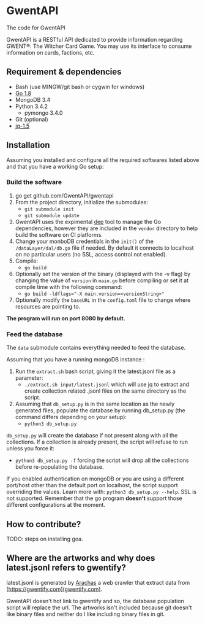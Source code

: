 # GwentAPI
The code for GwentAPI

GwentAPI is a RESTful API dedicated to provide information regarding GWENT®: The Witcher Card Game. You may use its interface to consume information on cards, factions, etc.

## Requirement & dependencies

* Bash (use MINGW/git bash or cygwin for windows)
* [Go 1.8](https://golang.org/dl/)
* MongoDB 3.4
* Python 3.4.2
    * pymongo 3.4.0
* Git (optional)
* [jq-1.5](https://stedolan.github.io/jq/)

## Installation

Assuming you installed and configure all the required softwares listed above and that you have a working Go setup:

### Build the software
1. go get github.com/GwentAPI/gwentapi
2. From the project directory, initialize the submodules:
    * ``git submodule init``
    * ``git submodule update``
3. GwentAPI uses the expimental [dep](https://github.com/golang/dep) tool to manage the Go dependencies, however they are included in the ``vendor`` directory to help build the software on CI platforms.
4. Change your monboDB credentials in the ``init()`` of the ``/dataLayer/dal/db.go`` file if needed. By default it connects to localhost on no particular users (no SSL, access control not enabled).
5. Compile:
    * ``go build``
6. Optionally set the version of the binary (displayed with the -v flag) by changing the value of ``version`` in ``main.go`` before compiling or set it at compile time with the following command:
    * ``go build -ldflags="-X main.version=<versionString>" ``
7. Optionally modify the ``baseURL`` in the ``config.toml`` file to change where resources are pointing to.

**The program will run on port 8080 by default.**
    
### Feed the database

The ``data`` submodule contains everything needed to feed the database.

Assuming that you have a running mongoDB instance :

1. Run the ``extract.sh`` bash script, giving it the latest.jsonl file as a parameter:
    * ``./extract.sh input/latest.jsonl`` which will use jq to extract and create collection related .jsonl files on the same directory as the script.
2. Assuming that ``db_setup.py`` is in the same location as the newly generated files, populate the database by running db_setup.py (the command differs depending on your setup):
    * ``python3 db_setup.py``
    
``db_setup.py`` will create the database if not present along with all the collections. If a collection is already present, the script will refuse to run unless you force it:
* ``python3 db_setup.py -f`` forcing the script will drop all the collections before re-populating the database.

If you enabled authentication on mongoDB or you are using a different port/host other than the default port on localhost, the script support overriding the values. Learn more with:
``python3 db_setup.py --help``. SSL is not supported. Remember that the go program **doesn't** support those different configurations at the moment.


## How to contribute?

TODO: steps on installing goa.

## Where are the artworks and why does latest.jsonl refers to gwentify?

latest.jsonl is generated by [Arachas](https://github.com/GwentAPI/arachas) a web crawler that extract data from [https://gwentify.com](gwentify.com).

GwentAPI doesn't hot link to gwentify and so, the database population script will replace the url. The artworks isn't included because git doesn't like binary files and neither do I like including binary files in git.